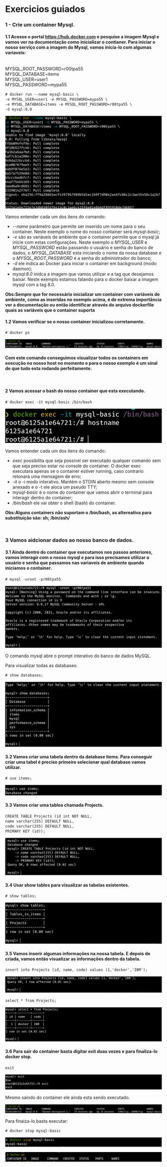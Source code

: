 # Exercicios guiados

### 1 - Crie um container Mysql.
#### 1.1 Acesse o portal https://hub.docker.com e pesquise a imagem Mysql e vamos ver na documentação como inicializar o contianer. Para iniciar o nosso serviço com a imagem do Mysql, vamos inicia-lo com algumas variaveis: 

</br>MYSQL_ROOT_PASSWORD=r00tpa55 
</br>MYSQL_DATABASE=items
</br>MYSQL_USER=user1
</br>MYSQL_PASSWORD=mypa55

```
# docker run --name mysql-basic \
-e MYSQL_USER=user1 -e MYSQL_PASSWORD=mypa55 \
-e MYSQL_DATABASE=items -e MYSQL_ROOT_PASSWORD=r00tpa55 \
-d mysql:8.0
```

![Pull container MySQL](./imagens/exegui1_pullmysql.png)

Vamos entender cada um dos itens do comando:

* _--name_ parâmetro que permite ser inserido um nome para o seu container. Neste exemplo o nome do nosso container será _mysql-basic_;
* _-e_ são as variáveis de ambiente que o container permite que o mysql já inicie com estas configurações. Neste exemplo o _MYSQL_USER_ e _MYSQL_PASSWORD_ estão passando o usuário e senha do banco de dados, o _MYSQL_DATABASE_ esta iniciando o nome da nossa database e o _MYSQL_ROOT_PASSWORD_ é a senha do administrador do banco;
* _-d_ ele indica ao Docker para iniciar o container em background (modo daemon);
* _mysql:8.0_ inidca a imagem que vamos utilizar e a tag que desejamos baixar. Neste exemplo estamos falando para o docker baixar a imagem mysql com a tag 8.0.
                                      
**Obs:Sempre que for necessário inicializar um container com variáveis de ambiente, como as inseridas no exemplo acima, é de extrema importância ver a documentação ou então identificar através do arquivo dockerfile quais as variáveis que o container suporta**
</br>
#### 1.2 Vamos verificar se o nosso container inicializou corretamente.
```
# docker ps
```
![Pull container MySQL](./imagens/exegui1_dockerps.png)

#### Com este comando conseguimos visualizar todos os containers em execução no nosso host no momento e para o nosso exemplo é um sinal de que tudo esta rodando perfeitamente.
</br>

#### 2 Vamos acessar o bash do nosso container que esta executando.

```
# docker exec -it mysql-basic /bin/bash
```

![Pull container MySQL](./imagens/exegui1_itbash.png)

Vamos entender cada um dos itens do comando:

* _exec_ possibilita que seja possivel ser executado qualquer comando sem que seja preciso estar no console do container. O docker exec executara apenas se o container estiver running, caso contrario retonará uma mensagem de erro;
* _-it_ o -i modo interativo. Mantém o STDIN aberto mesmo sem console anexado e o -t ele aloca um pseudo TTY;
* _mysql-basic_ é o nome do container que vamos abrir o terminal para interagir dentro do container;
* _/bin/bash_ ele vai obter o shell (bash) do container.

**Obs:Alguns containers não suportam o /bin/bash, as alternativa para substituição são: sh; /bin/ash/**

</br>

### 3 Vamos aidcionar dados ao nosso banco de dados.
#### 3.1 Ainda dentro do container que executamos nos passos anteriores, vamos interagir com o nosso mysql e para isso precisamos utilizar o usuário e senha que passamos nas variaveis de ambiente quando iniciamos o container.

```
# mysql -uroot -pr00tpa55
```
![Pull container MySQL](./imagens/exegui1_acessmysql.png)

O comando mysql abre o prompt interativo do banco de dados MySQL. 

Para visualizar todas as databases:
```
# show databases;
```
![Pull container MySQL](./imagens/exegui1_showdb.png)

#### 3.2 Vamos criar uma tabela dentro da database items. Para conseguir criar uma tabel é preciso primeiro selecionar qual database vamos utilizar.

```
# use items;
```

![Pull container MySQL](./imagens/exegui1_usedb.png)

#### 3.3 Vamos criar uma tablea chamada Projects.

```
CREATE TABLE Projects (id int NOT NULL,
name varchar(255) DEFAULT NULL,
code varchar(255) DEFAULT NULL,
PRIMARY KEY (id));
```
![Pull container MySQL](./imagens/exegui1_createtable.png)

#### 3.4 Usar show tables para visualizar as tabelas existentes.

```
# show tables;
```
![Pull container MySQL](./imagens/exegui1_showtbprojects.png)

#### 3.5 Vamos inserir algumas informações na nossa tabela. E depois de criada, vamos então visualizar as informações dentro da tabela.

```
insert into Projects (id, name, code) values (1,'docker','IBM');
```
![Pull container MySQL](./imagens/exegui1_inserttb.png)

```
select * from Projects;
```

![Pull container MySQL](./imagens/exegui1_select.png)

#### 3.6 Para sair do container basta digitar exit duas vezes e para finaliza-lo docker stop.

```
exit
```
![Pull container MySQL](./imagens/exegui1_exit.png)

Mesmo saindo do container ele ainda esta sendo executado.

![Pull container MySQL](./imagens/exegui1_dockerps.png)

Para finaiza-lo basta executar:

```
# docker stop mysql-basic
```
![Pull container MySQL](./imagens/exegui1_stop.png)

![Pull container MySQL](./imagens/exegui1_dockerpsstop.png)


